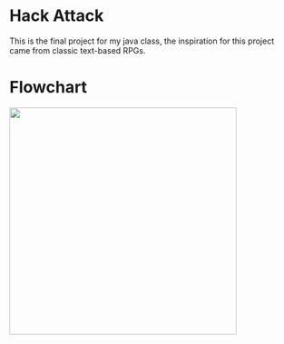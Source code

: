 # Hack Attack
This is the final project for my java class, the inspiration for this project came from classic text-based RPGs.
# Flowchart
<img src="GameFlowchart(1).jpg" height = "400" width ="400">

